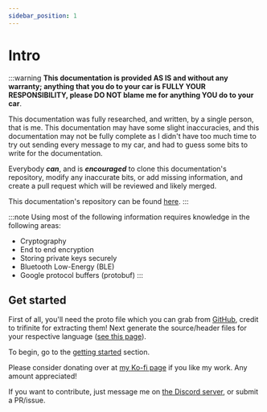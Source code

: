 ```yaml
---
sidebar_position: 1
---
```

# Intro
:::warning
**This documentation is provided AS IS and without any warranty; anything that you do to your car is FULLY YOUR RESPONSIBILITY, please DO NOT blame me for anything YOU do to your car**.

This documentation was fully researched, and written, by a single person, that is me. This documentation may have some slight inaccuracies, and this documentation may not be fully complete as I didn't have too much time to try out sending every message to my car, and had to guess some bits to write for the documentation.

Everybody ***can***, and is ***encouraged*** to clone this documentation's repository, modify any inaccurate bits, or add missing information, and create a pull request which will be reviewed and likely merged.

This documentation's repository can be found [here](https://github.com/ArchGryphon9362/teslabtapi).
:::

:::note
Using most of the following information requires knowledge in the following areas:
- Cryptography
- End to end encryption
- Storing private keys securely
- Bluetooth Low-Energy (BLE)
- Google protocol buffers (protobuf)
:::

## Get started

First of all, you'll need the proto file which you can grab from [GitHub](https://github.com/trifinite/vcsec-archive/tree/master/protos), credit to trifinite for extracting them!
Next generate the source/header files for your respective language ([see this page](https://developers.google.com/protocol-buffers/docs/overview#generating)).

To begin, go to the [getting started](start) section.

Please consider donating over at [my Ko-fi page](https://ko-fi.com/lexnastin) if you like my work. Any amount appreciated!

If you want to contribute, just message me on [the Discord server](discord), or submit a PR/issue.
